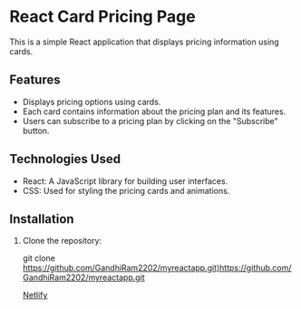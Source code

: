# React Card Pricing Page

This is a simple React application that displays pricing information using cards.

## Features

- Displays pricing options using cards.
- Each card contains information about the pricing plan and its features.
- Users can subscribe to a pricing plan by clicking on the "Subscribe" button.

## Technologies Used

- React: A JavaScript library for building user interfaces.
- CSS: Used for styling the pricing cards and animations.

## Installation

1. Clone the repository:

   git clone <https://github.com/GandhiRam2202/myreactapp.git)https://github.com/GandhiRam2202/myreactapp.git>

   [Netlify](https://grpfirstreactapp.netlify.app/)
